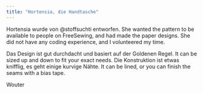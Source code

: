 ```yaml
---
title: "Hortensia, die Handtasche"
---
```


Hortensia wurde von @stoffsuchti entworfen. She wanted the pattern to be available to people on FreeSewing, and had made the paper designs. She did not have any coding experience, and I volunteered my time.

Das Design ist gut durchdacht und basiert auf der Goldenen Regel. It can be sized up and down to fit your exact needs. Die Konstruktion ist etwas knifflig, es geht einige kurvige Nähte. It can be lined, or you can finish the seams with a bias tape.

Wouter

